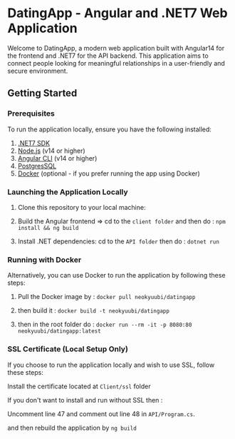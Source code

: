 # DatingApp - Angular and .NET7 Web Application

Welcome to DatingApp, a modern web application built with Angular14 for the frontend and .NET7 for the API backend. This application aims to connect people looking for meaningful relationships in a user-friendly and secure environment.

## Getting Started

### Prerequisites

To run the application locally, ensure you have the following installed:

1. [.NET7 SDK](https://dotnet.microsoft.com/download/dotnet/7.0)
2. [Node.js](https://nodejs.org/) (v14 or higher)
3. [Angular CLI](https://angular.io/cli) (v14 or higher)
4. [PostgresSQL](https://postgresql.org/)
5. [Docker](https://www.docker.com/) (optional - if you prefer running the app using Docker)

### Launching the Application Locally

1. Clone this repository to your local machine:

2. Build the Angular frontend => cd to the `client folder` and then do : `npm install && ng build`

3. Install .NET dependencies: cd to the `API folder` then do : `dotnet run`

### Running with Docker
Alternatively, you can use Docker to run the application by following these steps:

1. Pull the Docker image by : `docker pull neokyuubi/datingapp`

2. then build it : `docker build -t neokyuubi/datingapp`

3. then in the root folder do : `docker run --rm -it -p 8080:80 neokyuubi/datingapp:latest`

### SSL Certificate (Local Setup Only)

If you choose to run the application locally and wish to use SSL, follow these steps:

Install the certificate located at `Client/ssl` folder

If you don't want to install and run without SSL then :

Uncomment line 47 and comment out line 48 in `API/Program.cs`.

and then rebuild the application by `ng build`



